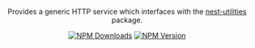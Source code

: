 <p align="center">
Provides a generic HTTP service which interfaces with the <a href="https://github.com/MartinDrost/nest-utilities">nest-utilities</a> package.
</p>
<p align="center">
  <a href="https://www.npmjs.com/package/nest-utilities-client"><img src="https://img.shields.io/npm/dt/nest-utilities-client.svg" alt="NPM Downloads" /></a>
  <a href="https://www.npmjs.com/package/nest-utilities-client"><img src="https://img.shields.io/npm/v/nest-utilities-client.svg" alt="NPM Version" /></a>
</p>
